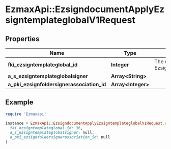 # EzmaxApi::EzsigndocumentApplyEzsigntemplateglobalV1Request

## Properties

| Name | Type | Description | Notes |
| ---- | ---- | ----------- | ----- |
| **fki_ezsigntemplateglobal_id** | **Integer** | The unique ID of the Ezsigntemplateglobal |  |
| **a_s_ezsigntemplateglobalsigner** | **Array&lt;String&gt;** |  |  |
| **a_pki_ezsignfoldersignerassociation_id** | **Array&lt;Integer&gt;** |  |  |

## Example

```ruby
require 'Ezmaxapi'

instance = EzmaxApi::EzsigndocumentApplyEzsigntemplateglobalV1Request.new(
  fki_ezsigntemplateglobal_id: 36,
  a_s_ezsigntemplateglobalsigner: null,
  a_pki_ezsignfoldersignerassociation_id: null
)
```

